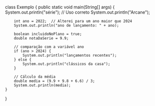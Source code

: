 class Exemplo {
    public static void main(String[] args) {
        System.out.println("série"); // Uso correto
        System.out.println("Arcane");

        int ano = 2022;  // Alterei para um ano maior que 2024
        System.out.println("ano de lançamento: " + ano);

        boolean incluidoNoPlano = true;
        double notaDaSerie = 9.9;

        // comparação com a variável ano
        if (ano > 2024) {
            System.out.println("lançamentos recentes");
        } else {
            System.out.println("clássicos da casa");
        }

        // Cálculo da média
        double media = (9.9 + 9.8 + 6.6) / 3;
        System.out.println(media);
    }
}

